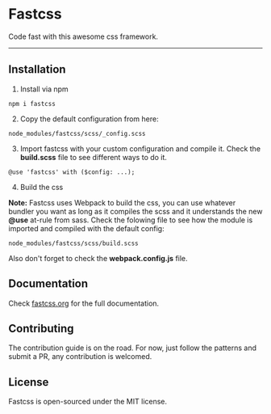 # Fastcss

Code fast with this awesome css framework.

------

## Installation

1. Install via npm

```npm i fastcss```

2. Copy the default configuration from here:

```node_modules/fastcss/scss/_config.scss```

3. Import fastcss with your custom configuration and compile it. Check the **build.scss** file to see different ways to do it.

```@use 'fastcss' with ($config: ...);```

4. Build the css

**Note:** Fastcss uses Webpack to build the css, you can use whatever bundler you want as long as it compiles the scss and it understands the new **@use** at-rule from sass. Check the folowing file to see how the module is imported and compiled with the default config:

```node_modules/fastcss/scss/build.scss```

Also don't forget to check the **webpack.config.js** file.

## Documentation

Check [fastcss.org](http://fastcss.org/) for the full documentation.

## Contributing

The contribution guide is on the road. For now, just follow the patterns and submit a PR, any contribution is welcomed.

## License

Fastcss is open-sourced under the MIT license.

